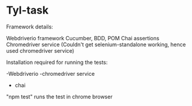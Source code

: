 # Tyl-task

Framework details:

Webdriverio framework
Cucumber, BDD, POM
Chai assertions
Chromedriver service (Couldn't get selenium-standalone working, hence used chromedriver service) 

Installation required for running the tests:

-Webdriverio 
-chromedriver service
- chai


"npm test" runs the test in chrome browser
